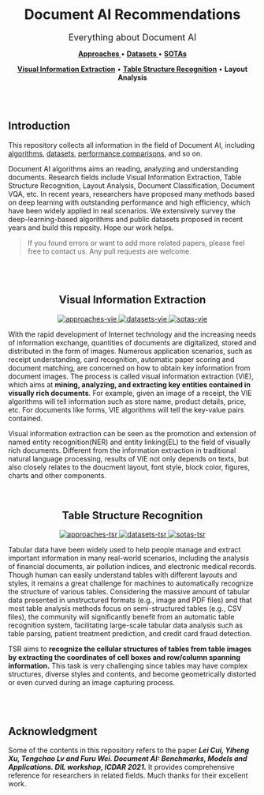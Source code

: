 <h1 align="center"> Document AI Recommendations </h1>

<p align="center"><font size=4>Everything about Document AI</font></p>

<p align="center">
   <strong><a href="./Approaches/approaches.md"> Approaches </a></strong> •
   <strong><a href="./Datasets/datasets.md"> Datasets </a></strong> •
   <strong><a href="./SOTAs/sotas.md"> SOTAs </a></strong>
</p>

<p align="center">
   <strong><a href="#vie">Visual Information Extraction</a></strong> •
   <strong><a href="#tsr">Table Structure Recognition</a></strong> •
   <strong>Layout Analysis</a></strong>
</p>


<br>
<br>

<h2> Introduction </h2>

This repository collects all information in the field of Document AI, including [algorithms](Approaches/approaches.md), [datasets](Datasets/datasets.md), [performance comparisons](SOTAs/sotas.md), and so on.

Document AI algorithms aims an reading, analyzing and understanding documents. Research fields include Visual Information Extraction, Table Structure Recognition, Layout Analysis, Document Classification, Document VQA, etc. In recent years, researchers have proposed many methods based on deep learning with outstanding performance and high efficiency, which have been widely applied in real scenarios. We extensively survey the deep-learning-based algorithms and public datasets proposed in recent years and build this reposity. Hope our work helps.


> If you found errors or want to add more related papers, please feel free to contact us. Any pull requests are welcome.

<br>
<br>


<h2 id="vie" align="center"> Visual Information Extraction </h2>

<p align="center">
  <a href="./Approaches/approaches_vie.md">
    <img alt="approaches-vie" src="https://img.shields.io/badge/Approaches-purple"></img>
  </a> 
  <a href="./Datasets/datasets_vie.md">
    <img alt="datasets-vie" src="https://img.shields.io/badge/Datasets-blue"></img>
  </a>
  <a href="./SOTAs/sotas_vie.md">
    <img alt="sotas-vie" src="https://img.shields.io/badge/SOTAs-green"></img>
  </a>
</p>

With the rapid development of Internet technology and the increasing needs of information exchange, quantities of documents are digitalized, stored and distributed in the form of images. Numerous application scenarios, such as receipt understanding, card recognition, automatic paper scoring and document matching, are concerned on how to obtain key information from document images. The process is called visual information extraction (VIE), which aims at **mining, analyzing, and extracting key entities contained in visually rich documents**. For example, given an image of a receipt, the VIE algorithms will tell information such as store name, product details, price, etc. For documents like forms, VIE algorithms will tell the key-value pairs contained.

Visual information extraction can be seen as the promotion and extension of named entity recognition(NER) and entity linking(EL) to the field of visually rich documents. Different from the information extraction in traditional natural language processing, results of VIE not only depends on texts, but also closely relates to the doucment layout, font style, block color, figures, charts and other components.

<br>

<h2 id="tsr" align="center"> Table Structure Recognition </h2>

<p align="center">
  <a href="./Approaches/approaches_tsr.md">
    <img alt="approaches-tsr" src="https://img.shields.io/badge/Approaches-purple"></img>
  </a> 
  <a href="./Datasets/datasets_tsr.md">
    <img alt="datasets-tsr" src="https://img.shields.io/badge/Datasets-blue"></img>
  </a>
  <a href="./SOTAs/sotas_tsr.md">
    <img alt="sotas-tsr" src="https://img.shields.io/badge/SOTAs-green"></img>
  </a>
</p>

Tabular data have been widely used to help people manage and extract important information in many real-world scenarios, including the analysis of financial documents, air pollution indices, and electronic medical records. Though human can easily understand tables with different layouts and styles, it remains a great challenge for machines to automatically recognize the structure of various tables. Considering the massive amount of tabular data presented in unstructured formats (e.g., image and PDF files) and that most table analysis methods focus on semi-structured tables (e.g., CSV files), the community will significantly benefit from an automatic table recognition system, facilitating large-scale tabular data analysis such as table parsing, patient treatment prediction, and credit card fraud detection.

TSR aims to **recognize the cellular structures of tables from table images by extracting the coordinates of cell boxes and row/column spanning information.** This task is very challenging since tables may have complex structures, diverse styles and contents, and become geometrically distorted or even curved during an image capturing process.

<br>
<br>

<h2> Acknowledgment </h2>

Some of the contents in this repository refers to the paper ***Lei Cui, Yiheng Xu, Tengchao Lv and Furu Wei. Document AI: Benchmarks, Models and Applications. DIL workshop, ICDAR 2021.*** It provides comprehensive reference for researchers in related fields. Much thanks for their excellent work.

